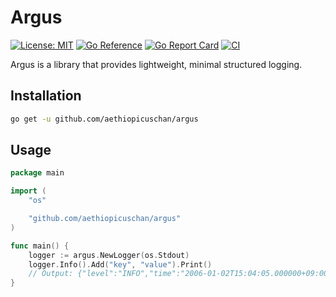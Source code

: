 # Argus

[![License: MIT](https://img.shields.io/badge/License-MIT-brightgreen?style=flat-square)](/LICENSE)
[![Go Reference](https://pkg.go.dev/badge/github.com/aethiopicuschan/argus.svg)](https://pkg.go.dev/github.com/aethiopicuschan/argus)
[![Go Report Card](https://goreportcard.com/badge/github.com/aethiopicuschan/argus)](https://goreportcard.com/report/github.com/aethiopicuschan/argus)
[![CI](https://github.com/aethiopicuschan/argus/actions/workflows/ci.yaml/badge.svg)](https://github.com/aethiopicuschan/argus/actions/workflows/ci.yaml)

Argus is a library that provides lightweight, minimal structured logging.

## Installation

```bash
go get -u github.com/aethiopicuschan/argus
```

## Usage

```go
package main

import (
	"os"

	"github.com/aethiopicuschan/argus"
)

func main() {
	logger := argus.NewLogger(os.Stdout)
	logger.Info().Add("key", "value").Print()
	// Output: {"level":"INFO","time":"2006-01-02T15:04:05.000000+09:00","key":"value"}
}
```
